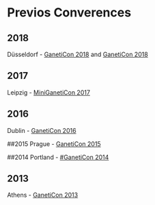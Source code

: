 # Previos Converences

## 2018
Düsseldorf - [GanetiCon 2018](2018/) and [GanetiCon 2018](https://github.com/ganeticon/ganeticon/tree/master/2018)

## 2017
Leipzig - [MiniGanetiCon 2017](https://github.com/ge-fa/ganeti-presentations/tree/master/2017/GanetiCon)  

## 2016
Dublin - [GanetiCon 2016](https://sites.google.com/site/ganeticon/)  

##2015
Prague - [GanetiCon 2015](https://sites.google.com/site/ganeticon/home/ganeticon2015)  

##2014
Portland - [#GanetiCon 2014](https://sites.google.com/site/ganeticon/home/ganeticon2014?pli=1)  

## 2013
Athens - [GanetiCon 2013](https://sites.google.com/site/ganeticon/home/ganeticon2013)  
